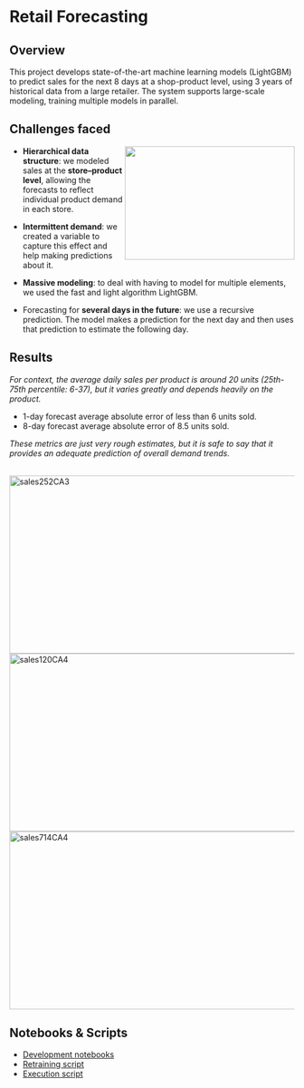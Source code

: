 
# Retail Forecasting
<!--
<img width="847" height="314" alt="sales202CA4" src="https://github.com/user-attachments/assets/99372e2e-a293-4817-9caa-119c3ea44344" />
-->
## Overview

This project develops state-of-the-art machine learning models (LightGBM) to predict sales for the next 8 days at a shop-product level, using 3 years of historical data from a large retailer. The system supports large-scale modeling, training multiple models in parallel.


## Challenges faced

<img align="right" width="300" height="200" src="https://github.com/user-attachments/assets/733099ad-1eba-4a19-8223-7d5be7952ff1">

- **Hierarchical data structure**:
we modeled sales at the **store–product level**, allowing the forecasts to reflect individual product demand in each store.  

- **Intermittent demand**: we created a variable to capture this effect and help making predictions about it.


- **Massive modeling**: to deal with having to model for multiple elements, we used the fast and light algorithm LightGBM.

- Forecasting for **several days in the future**: we use a recursive prediction. 
The model makes a prediction for the next day and then uses that prediction to estimate the following day. 




## Results


<i>For context, the average daily sales per product is around 20 units (25th-75th percentile: 6-37), but it varies greatly and depends heavily on the product.
</i>

- 1-day forecast average absolute error of less than 6 units sold.
- 8-day forecast average absolute error of 8.5 units sold.

<i> These metrics are just very rough estimates, but it is safe to say that it provides an adequate prediction of overall demand trends.
</i>

<br>

<img width="847" height="314" alt="sales252CA3" src="https://github.com/user-attachments/assets/c6f43efe-09dd-4257-899d-6dfb2905f930" />

<img width="847" height="314" alt="sales120CA4" src="https://github.com/user-attachments/assets/a1c77e31-5a81-473f-9ebd-f1585a36b64c" />

<img width="847" height="314" alt="sales714CA4" src="https://github.com/user-attachments/assets/ead5686e-655a-44bd-b6c3-15cfeaf73e74" />


<br>

## Notebooks & Scripts

- [Development notebooks](https://github.com/adrianriverof/forecasting-retail/tree/master/03_Notebooks/02_Development)  
- [Retraining script](https://github.com/adrianriverof/forecasting-retail/blob/master/03_Notebooks/03_System/08_Retraining_code.py)
- [Execution script](https://github.com/adrianriverof/forecasting-retail/blob/master/03_Notebooks/03_System/09_Execution_code.py)




